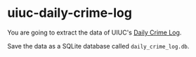# uiuc-daily-crime-log

You are going to extract the data of UIUC's [Daily Crime Log](https://police.illinois.edu/info/daily-crime-log/).

Save the data as a SQLite database called `daily_crime_log.db`.